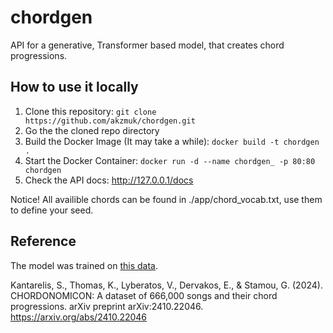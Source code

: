 # chordgen

API for a generative, Transformer based model, that creates chord progressions.

## How to use it locally

1. Clone this repository: `git clone https://github.com/akzmuk/chordgen.git`
2. Go the the cloned repo directory
3. Build the Docker Image (It may take a while): `docker build -t chordgen .`
4. Start the Docker Container: `docker run -d --name chordgen_ -p 80:80 chordgen`
5. Check the API docs: http://127.0.0.1/docs

Notice! All availible chords can be found in ./app/chord_vocab.txt, use them to define your seed.

## Reference

The model was trained on [this data](https://huggingface.co/datasets/ailsntua/Chordonomicon).

Kantarelis, S., Thomas, K., Lyberatos, V., Dervakos, E., & Stamou, G. (2024). CHORDONOMICON: A dataset of 666,000 songs and their chord progressions. arXiv preprint arXiv:2410.22046. https://arxiv.org/abs/2410.22046

